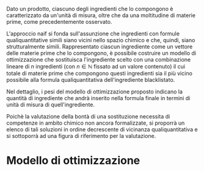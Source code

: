Dato un prodotto, ciascuno degli ingredienti che lo compongono è caratterizzato da un'unità di misura, oltre che da una moltitudine di materie prime, come precedentemente osservato.

L'approccio naif si fonda sull'assunzione che ingredienti con formule qualiquantitative simili siano vicini nello spazio chimico e che, quindi, siano strutturalmente simili.
Rappresentato ciascun ingrediente come un vettore delle materie prime che lo compongono, è possibile costruire un modello di ottimizzazione che sostituisca l'ingrediente scelto con una combinazione lineare di $n$ ingredienti (con $n \in \mathbb{N}$ fissato ad un valore contenuto) il cui totale di materie prime che compongono questi ingredienti sia il più vicino possibile alla formula qualiquantitativa dell'ingrediente blacklistato.

Nel dettaglio, i pesi del modello di ottimizzazione proposto indicano la quantità di ingrediente che andrà inserito nella formula finale in termini di unità di misura di quell'ingrediente.

Poichè la valutazione della bontà di una sostituzione necessita di competenze in ambito chimico non ancora formalizzate, si proporrà un elenco di tali soluzioni in ordine decrescente di vicinanza qualiquantitativa e si sottoporrà ad una figura di riferimento per la valutazione.

# Modello di ottimizzazione